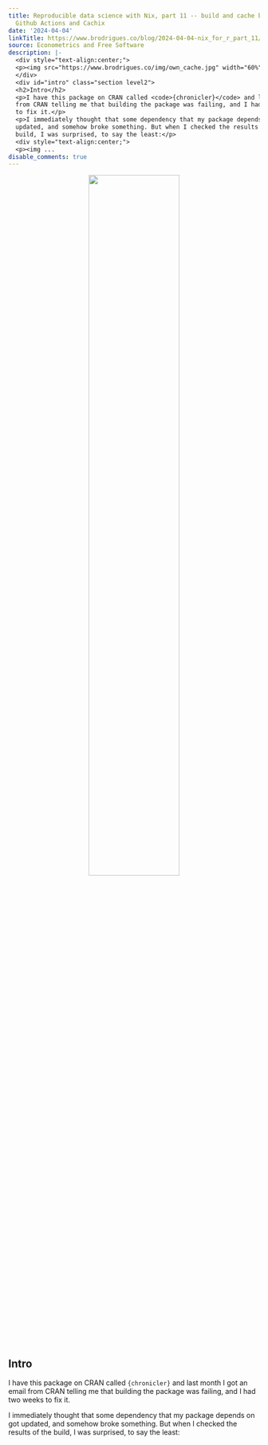 ```yaml
---
title: Reproducible data science with Nix, part 11 -- build and cache binaries with
  Github Actions and Cachix
date: '2024-04-04'
linkTitle: https://www.brodrigues.co/blog/2024-04-04-nix_for_r_part_11/
source: Econometrics and Free Software
description: |-
  <div style="text-align:center;">
  <p><img src="https://www.brodrigues.co/img/own_cache.jpg" width="60%"></p>
  </div>
  <div id="intro" class="section level2">
  <h2>Intro</h2>
  <p>I have this package on CRAN called <code>{chronicler}</code> and last month I got an email
  from CRAN telling me that building the package was failing, and I had two weeks
  to fix it.</p>
  <p>I immediately thought that some dependency that my package depends on got
  updated, and somehow broke something. But when I checked the results of the
  build, I was surprised, to say the least:</p>
  <div style="text-align:center;">
  <p><img ...
disable_comments: true
---
```

<div style="text-align:center;">
<p><img src="https://www.brodrigues.co/img/own_cache.jpg" width="60%"></p>
</div>
<div id="intro" class="section level2">
<h2>Intro</h2>
<p>I have this package on CRAN called <code>{chronicler}</code> and last month I got an email
from CRAN telling me that building the package was failing, and I had two weeks
to fix it.</p>
<p>I immediately thought that some dependency that my package depends on got
updated, and somehow broke something. But when I checked the results of the
build, I was surprised, to say the least:</p>
<div style="text-align:center;">
<p><img ...